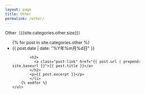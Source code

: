 ```yaml
---
layout: page
title: Other
permalink: /other/
---
```


<div class="home">
    Other（{{site.categories.other.size}}）
    <ul class="post-list">
        {% for post in site.categories.other %}
            <li>
            <span class="post-meta">{{ post.date | date: "%Y年%m月%d日" }}</span>

            <h2>
              <a class="post-link" href="{{ post.url | prepend: site.baseurl }}">{{ post.title }}</a>
            </h2>
            <p>{{ post.excerpt }}</p>
            </li>
        {% endfor %}
    </ul>
</div>